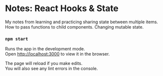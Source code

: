 # Notes: React Hooks & State 

My notes from learning and practicing sharing state between multiple items. How to pass functions to child components. Changing mutable state. 

### `npm start`

Runs the app in the development mode.\
Open [http://localhost:3000](http://localhost:3000) to view it in the browser.

The page will reload if you make edits.\
You will also see any lint errors in the console.
